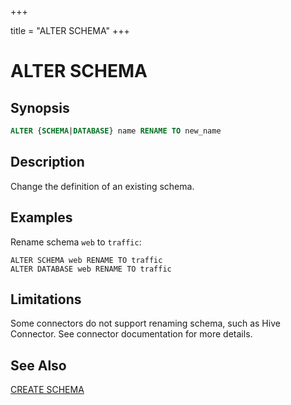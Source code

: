 +++

title = "ALTER SCHEMA"
+++

ALTER SCHEMA
============

Synopsis
--------

``` sql
ALTER {SCHEMA|DATABASE} name RENAME TO new_name
```

Description
-----------

Change the definition of an existing schema.

Examples
--------

Rename schema `web` to `traffic`:

    ALTER SCHEMA web RENAME TO traffic
    ALTER DATABASE web RENAME TO traffic

Limitations
-----------

Some connectors do not support renaming schema, such as Hive Connector. See connector documentation for more details.

See Also
--------

[CREATE SCHEMA](./create-schema.html)
